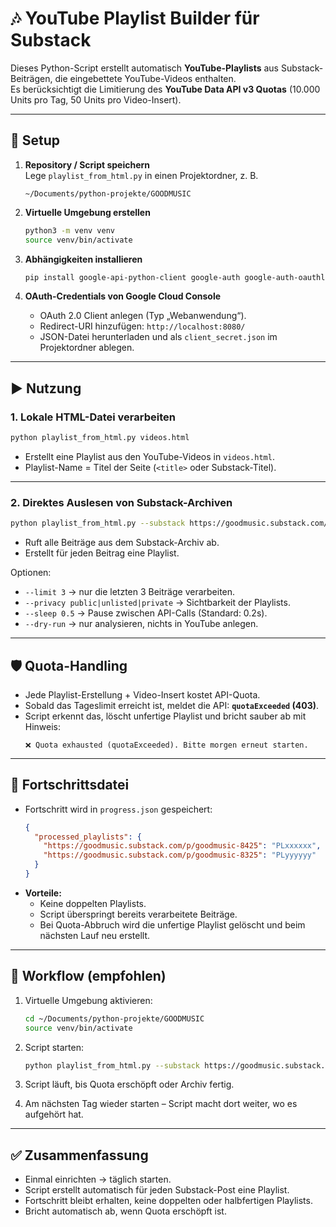 # 🎶 YouTube Playlist Builder für Substack

Dieses Python-Script erstellt automatisch **YouTube-Playlists** aus Substack-Beiträgen, die eingebettete YouTube-Videos enthalten.  
Es berücksichtigt die Limitierung des **YouTube Data API v3 Quotas** (10.000 Units pro Tag, 50 Units pro Video-Insert).

---

## 🚀 Setup

1. **Repository / Script speichern**  
   Lege `playlist_from_html.py` in einen Projektordner, z. B.  
   ```
   ~/Documents/python-projekte/GOODMUSIC
   ```

2. **Virtuelle Umgebung erstellen**  
   ```bash
   python3 -m venv venv
   source venv/bin/activate
   ```

3. **Abhängigkeiten installieren**  
   ```bash
   pip install google-api-python-client google-auth google-auth-oauthlib requests beautifulsoup4
   ```

4. **OAuth-Credentials von Google Cloud Console**  
   - OAuth 2.0 Client anlegen (Typ „Webanwendung“).  
   - Redirect-URI hinzufügen: `http://localhost:8080/`  
   - JSON-Datei herunterladen und als `client_secret.json` im Projektordner ablegen.  

---

## ▶️ Nutzung

### 1. Lokale HTML-Datei verarbeiten
```bash
python playlist_from_html.py videos.html
```
- Erstellt eine Playlist aus den YouTube-Videos in `videos.html`.  
- Playlist-Name = Titel der Seite (`<title>` oder Substack-Titel).  

---

### 2. Direktes Auslesen von Substack-Archiven
```bash
python playlist_from_html.py --substack https://goodmusic.substack.com/archive
```
- Ruft alle Beiträge aus dem Substack-Archiv ab.  
- Erstellt für jeden Beitrag eine Playlist.  

Optionen:
- `--limit 3` → nur die letzten 3 Beiträge verarbeiten.  
- `--privacy public|unlisted|private` → Sichtbarkeit der Playlists.  
- `--sleep 0.5` → Pause zwischen API-Calls (Standard: 0.2s).  
- `--dry-run` → nur analysieren, nichts in YouTube anlegen.  

---

## 🛡️ Quota-Handling

- Jede Playlist-Erstellung + Video-Insert kostet API-Quota.  
- Sobald das Tageslimit erreicht ist, meldet die API: **`quotaExceeded` (403)**.  
- Script erkennt das, löscht unfertige Playlist und bricht sauber ab mit Hinweis:  
  ```
  ❌ Quota exhausted (quotaExceeded). Bitte morgen erneut starten.
  ```

---

## 💾 Fortschrittsdatei

- Fortschritt wird in `progress.json` gespeichert:  
  ```json
  {
    "processed_playlists": {
      "https://goodmusic.substack.com/p/goodmusic-8425": "PLxxxxxx",
      "https://goodmusic.substack.com/p/goodmusic-8325": "PLyyyyyy"
    }
  }
  ```
- **Vorteile:**
  - Keine doppelten Playlists.  
  - Script überspringt bereits verarbeitete Beiträge.  
  - Bei Quota-Abbruch wird die unfertige Playlist gelöscht und beim nächsten Lauf neu erstellt.  

---

## 📅 Workflow (empfohlen)

1. Virtuelle Umgebung aktivieren:  
   ```bash
   cd ~/Documents/python-projekte/GOODMUSIC
   source venv/bin/activate
   ```

2. Script starten:  
   ```bash
   python playlist_from_html.py --substack https://goodmusic.substack.com/archive
   ```

3. Script läuft, bis Quota erschöpft oder Archiv fertig.  
4. Am nächsten Tag wieder starten – Script macht dort weiter, wo es aufgehört hat.  

---

## ✅ Zusammenfassung

- Einmal einrichten → täglich starten.  
- Script erstellt automatisch für jeden Substack-Post eine Playlist.  
- Fortschritt bleibt erhalten, keine doppelten oder halbfertigen Playlists.  
- Bricht automatisch ab, wenn Quota erschöpft ist.  
